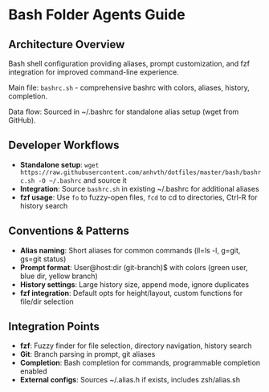 # Bash Folder Agents Guide

## Architecture Overview

Bash shell configuration providing aliases, prompt customization, and fzf integration for improved command-line experience.

Main file: `bashrc.sh` - comprehensive bashrc with colors, aliases, history, completion.

Data flow: Sourced in ~/.bashrc for standalone alias setup (wget from GitHub).

## Developer Workflows

- **Standalone setup**: `wget https://raw.githubusercontent.com/anhvth/dotfiles/master/bash/bashrc.sh -O ~/.bashrc` and source it
- **Integration**: Source `bashrc.sh` in existing ~/.bashrc for additional aliases
- **fzf usage**: Use `fo` to fuzzy-open files, `fcd` to cd to directories, Ctrl-R for history search

## Conventions & Patterns

- **Alias naming**: Short aliases for common commands (ll=ls -l, g=git, gs=git status)
- **Prompt format**: User@host:dir (git-branch)$ with colors (green user, blue dir, yellow branch)
- **History settings**: Large history size, append mode, ignore duplicates
- **fzf integration**: Default opts for height/layout, custom functions for file/dir selection

## Integration Points

- **fzf**: Fuzzy finder for file selection, directory navigation, history search
- **Git**: Branch parsing in prompt, git aliases
- **Completion**: Bash completion for commands, programmable completion enabled
- **External configs**: Sources ~/.alias.h if exists, includes zsh/alias.sh